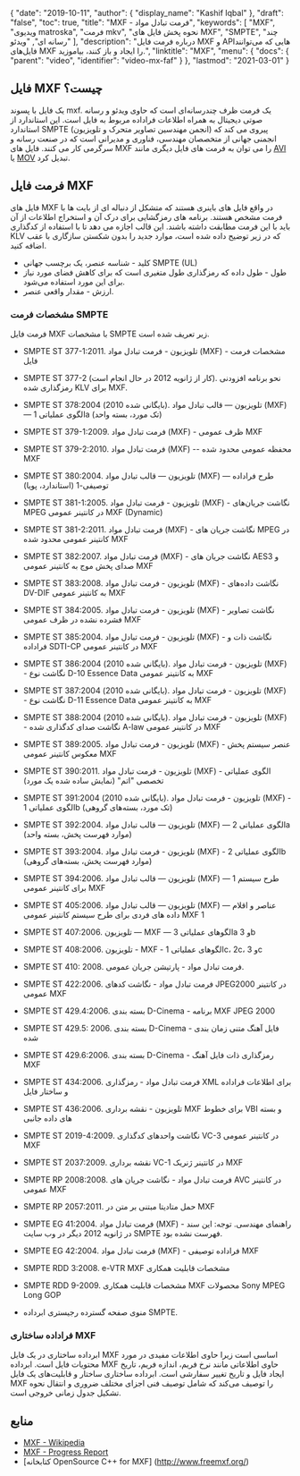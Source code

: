 {
  "date": "2019-10-11",
  "author": {
    "display_name": "Kashif Iqbal"
},
  "draft": "false",
  "toc": true,
  "title": "MXF - فرمت تبادل مواد",
  "keywords": [
"MXF",
"ویدیوی matroska",
"فرمت mkv",
"نحوه پخش فایل های MXF",
"SMPTE",
"چند رسانه ای",
"ویدئو"
],
  "description": "درباره فرمت فایل MXF و APIهایی که می‌توانند فایل‌های MXF را ایجاد و باز کنند، بیاموزید.",
  "linktitle": "MXF",
  "menu": {
    "docs": {
      "parent": "video",
      "identifier": "video-mx-faf"
}
},
  "lastmod": "2021-03-01"
}

## فایل MXF چیست؟

یک فایل با پسوند mxf. یک فرمت ظرف چندرسانه‌ای است که حاوی ویدئو و رسانه صوتی دیجیتال به همراه اطلاعات فراداده مربوط به فایل است. این استاندارد از استاندارد SMPTE (انجمن مهندسین تصاویر متحرک و تلویزیون) پیروی می کند که انجمنی جهانی از متخصصان مهندسی، فناوری و مدیرانی است که در صنعت رسانه و سرگرمی کار می کنند. فایل های MXF را می توان به فرمت های فایل دیگری مانند [AVI](/video/avi/) یا [MOV](/video/mov/) تبدیل کرد.

## فرمت فایل MXF

فایل های MXF در واقع فایل های باینری هستند که متشکل از دنباله ای از بایت ها با فرمت مشخص هستند. برنامه های رمزگشایی برای درک آن و استخراج اطلاعات از آن باید با این فرمت مطابقت داشته باشند. این قالب اجازه می دهد تا با استفاده از کدگذاری KLV که در زیر توضیح داده شده است، موارد جدید را بدون شکستن سازگاری با عقب اضافه کنید.

 * کلید - شناسه عنصر، یک برچسب جهانی SMPTE (UL)
 * طول - طول داده که رمزگذاری طول متغیری است که برای کاهش فضای مورد نیاز برای این مورد استفاده می‌شود.
 * ارزش - مقدار واقعی عنصر.

### مشخصات فرمت SMPTE

فرمت فایل MXF با مشخصات SMPTE زیر تعریف شده است.

* SMPTE ST 377-1:2011. تلویزیون - فرمت تبادل مواد (MXF) - مشخصات فرمت فایل

* SMPTE ST 377-2 (کار از ژانویه 2012 در حال انجام است). نحو برنامه افزودنی رمزگذاری شده KLV برای MXF.

* SMPTE ST 378:2004 (بایگانی شده 2010). تلویزیون — قالب تبادل مواد (MXF) — الگوی عملیاتی 1a (تک مورد، بسته واحد)

* SMPTE ST 379-1:2009. فرمت تبادل مواد (MXF) - ظرف عمومی MXF

* SMPTE ST 379-2:2010. فرمت تبادل مواد (MXF) -- محفظه عمومی محدود شده MXF

* SMPTE ST 380:2004. تلویزیون — قالب تبادل مواد (MXF) — طرح فراداده توصیفی-1 (استاندارد، پویا)

* SMPTE ST 381-1:2005. تلویزیون - فرمت تبادل مواد (MXF) - نگاشت جریان‌های MPEG در کانتینر عمومی MXF (Dynamic)

* SMPTE ST 381-2:2011. فرمت تبادل مواد (MXF) - نگاشت جریان های MPEG در کانتینر عمومی محدود شده MXF

* SMPTE ST 382:2007. فرمت تبادل مواد (MXF) - نگاشت جریان های AES3 و صدای پخش موج به کانتینر عمومی MXF

* SMPTE ST 383:2008. تلویزیون - فرمت تبادل مواد (MXF) - نگاشت داده‌های DV-DIF به کانتینر عمومی MXF

* SMPTE ST 384:2005. تلویزیون - فرمت تبادل مواد (MXF) - نگاشت تصاویر فشرده نشده در ظرف عمومی MXF

* SMPTE ST 385:2004. تلویزیون - فرمت تبادل مواد (MXF) - نگاشت ذات و فراداده SDTI-CP در کانتینر عمومی MXF

* SMPTE ST 386:2004 (بایگانی شده 2010). تلویزیون - فرمت تبادل مواد (MXF) - نگاشت نوع D-10 Essence Data به کانتینر عمومی MXF

* SMPTE ST 387:2004 (بایگانی شده 2010). تلویزیون - فرمت تبادل مواد (MXF) - نگاشت نوع D-11 Essence Data به کانتینر عمومی MXF

* SMPTE ST 388:2004 (بایگانی شده 2010). تلویزیون - فرمت تبادل مواد (MXF) - نگاشت صدای کدگذاری شده A-law در کانتینر عمومی MXF

* SMPTE ST 389:2005. تلویزیون - فرمت تبادل مواد (MXF) - عنصر سیستم پخش معکوس کانتینر عمومی MXF

* SMPTE ST 390:2011. تلویزیون - فرمت تبادل مواد (MXF) - الگوی عملیاتی تخصصی "اتم" (نمایش ساده شده یک مورد)

* SMPTE ST 391:2004 (بایگانی شده 2010). تلویزیون - فرمت تبادل مواد (MXF) - الگوی عملیاتی 1b (تک مورد، بسته‌های گروهی)

* SMPTE ST 392:2004. تلویزیون — قالب تبادل مواد (MXF) — الگوی عملیاتی 2a (موارد فهرست پخش، بسته واحد)

* SMPTE ST 393:2004. تلویزیون - فرمت تبادل مواد (MXF) - الگوی عملیاتی 2b (موارد فهرست پخش، بسته‌های گروهی)

* SMPTE ST 394:2006. تلویزیون — قالب تبادل مواد (MXF) — طرح سیستم 1 برای کانتینر عمومی MXF

* SMPTE ST 405:2006. تلویزیون — قالب تبادل مواد (MXF) — عناصر و اقلام داده های فردی برای طرح سیستم کانتینر عمومی MXF 1

* SMPTE ST 407:2006. تلویزیون — MXF — الگوهای عملیاتی 3a و 3b

* SMPTE ST 408:2006. تلویزیون - MXF - الگوهای عملیاتی 1c، 2c، و 3c

* SMPTE ST 410: 2008. فرمت تبادل مواد - پارتیشن جریان عمومی.

* SMPTE ST 422:2006. فرمت تبادل مواد - نگاشت کدهای JPEG2000 در کانتینر عمومی MXF

* SMPTE ST 429.4:2006. بسته بندی D-Cinema - برنامه MXF JPEG 2000

* SMPTE ST 429.5: 2006. بسته بندی D-Cinema - فایل آهنگ متنی زمان بندی شده

* SMPTE ST 429.6:2006. بسته بندی D-Cinema - رمزگذاری ذات فایل آهنگ MXF

* SMPTE ST 434:2006. فرمت تبادل مواد - رمزگذاری XML برای اطلاعات فراداده و ساختار فایل

* SMPTE ST 436:2006. تلویزیون - نقشه برداری MXF برای خطوط VBI و بسته های داده جانبی

* SMPTE ST 2019-4:2009. نگاشت واحدهای کدگذاری VC-3 در کانتینر عمومی MXF

* SMPTE ST 2037:2009. نقشه برداری VC-1 در کانتینر ژنریک MXF

* SMPTE RP 2008:2008. فرمت تبادل مواد - نگاشت جریان های AVC در کانتینر عمومی MXF

* SMPTE RP 2057:2011. حمل متادیتا مبتنی بر متن در MXF

* SMPTE EG 41:2004. فرمت تبادل مواد (MXF) - راهنمای مهندسی. توجه: این سند در ژانویه 2012 دیگر در وب سایت SMPTE فهرست نشده بود.

* SMPTE EG 42:2004. فرمت تبادل مواد (MXF) - فراداده توصیفی MXF

* SMPTE RDD 3:2008. e-VTR MXF مشخصات قابلیت همکاری

* SMPTE RDD 9-2009. مشخصات قابلیت همکاری MXF محصولات Sony MPEG Long GOP

* منوی صفحه گسترده رجیستری ابرداده SMPTE.


### فراداده ساختاری MXF

ابرداده ساختاری در یک فایل MXF اساسی است زیرا حاوی اطلاعات مفیدی در مورد محتویات فایل است. ابرداده MXF حاوی اطلاعاتی مانند نرخ فریم، اندازه فریم، تاریخ ایجاد فایل و تاریخ تغییر سفارشی است. ابرداده ساختاری ساختار و قابلیت‌های یک فایل MXF را توصیف می‌کند که شامل توصیف فنی اجزای مختلف ضروری و انتقال نحوه تشکیل جدول زمانی خروجی است.

## منابع

 * [MXF - Wikipedia](https://en.wikipedia.org/wiki/Material_Exchange_Format)
 * [MXF - Progress Report](https://tech.ebu.ch/docs/techreview/trev_2010-Q3_MXF-1.pdf)
 * [کتابخانه OpenSource C++ for MXF] (http://www.freemxf.org/)

